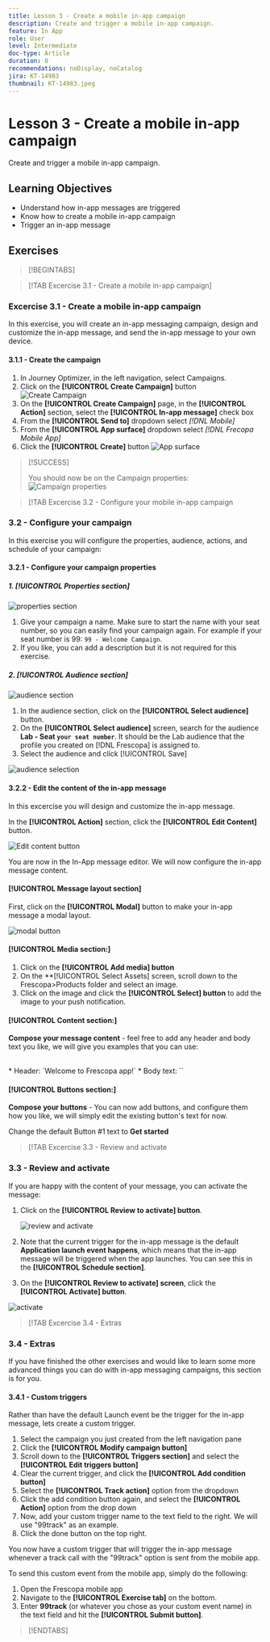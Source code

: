 ```yaml
---
title: Lesson 3 - Create a mobile in-app campaign
description: Create and trigger a mobile in-app campaign.
feature: In App
role: User
level: Intermediate
doc-type: Article
duration: 0
recommendations: noDisplay, noCatalog
jira: KT-14983
thumbnail: KT-14983.jpeg
---
```


# Lesson 3 - Create a mobile in-app campaign

Create and trigger a mobile in-app campaign.

## Learning Objectives

* Understand how in-app messages are triggered
* Know how to create a mobile in-app campaign
* Trigger an in-app message

## Exercises

>[!BEGINTABS]

>[!TAB Excercise 3.1 - Create a mobile in-app campaign]

### Excercise 3.1 - Create a mobile in-app campaign

In this exercise, you will create an in-app messaging campaign, design and customize the in-app message, and send the in-app message to your own device.

#### 3.1.1 - Create the campaign

1. In Journey Optimizer, in the left navigation, select Campaigns.
2. Click on the **[!UICONTROL Create Campaign]** button
   ![Create Campaign](/help/summit/l820-lab-workbook/assets/2-3-1-1-create-campaign.png)
3. On the **[!UICONTROL Create Campaign]** page, in the  **[!UICONTROL Action]** section, select the **[!UICONTROL In-app message]** check box
4. From the **[!UICONTROL Send to]** dropdown select *[!DNL Mobile]*
5. From the **[!UICONTROL App surface]** dropdown select *[!DNL Frecopa Mobile App]*
6. Click the **[!UICONTROL Create]** button
   ![App surface](/help/summit/l820-lab-workbook/assets/3-1-1-1-create.png)

>[!SUCCESS]
>
>You should now be on the Campaign properties:
> ![Campaign properties](/help/summit/l820-lab-workbook/assets/3-1-1-2-campaign-properties.png)

>[!TAB Excercise 3.2 - Configure your mobile in-app campaign

### 3.2 - Configure your campaign

In this exercise you will configure the properties, audience, actions, and schedule of your campaign:

#### 3.2.1 - Configure your campaign properties

##### 1. [!UICONTROL Properties section]

![properties section](/help/summit/l820-lab-workbook/assets/3-2-1-1-properties-section.png)

1. Give your campaign a name. Make sure to start the name with your seat number, so you can easily find your campaign again. For example if your seat number is 99: `99 - Welcome Campaign`. 
2. If you like, you can add a description but it is not required for this exercise.
   

##### 2. **[!UICONTROL Audience section]**

![audience section](/help/summit/l820-lab-workbook/assets/2-3-2-5-audience-section.png)
   
1. In the audience section, click on the **[!UICONTROL Select audience]** button.
2. On the **[!UICONTROL Select audience]** screen, search for the audience **Lab - Seat `your seat number`**. It should be the Lab audience that the profile you created on [!DNL Frescopa] is assigned to.
3. Select the audience and click [!UICONTROL Save]

![audience selection](/help/summit/l820-lab-workbook/assets/2-3-2-7-select-audience.png)

#### 3.2.2 - Edit the content of the in-app message

In this excercise you will design and customize the in-app message.

In the **[!UICONTROL Action]** section, click the **[!UICONTROL Edit Content]** button.

   ![Edit content button](/help/summit/l820-lab-workbook/assets/3-2-2-1-edit-content-button.png)
   <br>

You are now in the In-App message editor. We will now configure the in-app message content.

#### **[!UICONTROL Message layout section]**

First, click on the **[!UICONTROL Modal]** button to make your in-app message a modal layout.

   ![modal button](/help/summit/l820-lab-workbook/assets/3-2-2-2-modal-button.png)
   <br>

#### **[!UICONTROL Media section:]**

1. Click on the **[!UICONTROL Add media] button**
2. On the **[!UICONTROL Select Assets] screen, scroll down to the Frescopa>Products folder and select an image.
3. Click on the image and click the **[!UICONTROL Select] button** to add the image to your push notification. 

#### **[!UICONTROL Content section:]**

**Compose your message content** - feel free to add any header and body text you like, we will give you examples that you can use:

   <br>
      * Header: `Welcome to Frescopa app!`
      * Body text: `` 
   <br>

#### **[!UICONTROL Buttons section:]**

**Compose your buttons** - You can now add buttons, and configure them how you like, we will simply edit the existing button's text for now.

Change the default Button #1 text to **Get started**

>[!TAB Excercise 3.3 - Review and activate

### 3.3 - Review and activate

If you are happy with the content of your message, you can activate the message:

1. Click on the **[!UICONTROL Review to activate] button**.

    ![review and activate](/help/summit/l820-lab-workbook/assets/3-3-1-1-review-and-activate.png)
    <br>

2. Note that the current trigger for the in-app message is the default **Application launch event happens**, which means that the in-app message will be triggered when the app launches. You can see this in the **[!UICONTROL Schedule section]**.
3. On the **[!UICONTROL Review to activate] screen**, click the **[!UICONTROL Activate] button**.

![activate](/help/summit/l820-lab-workbook/assets/3-3-1-2-activate.png)

>[!TAB Excercise 3.4 - Extras

### 3.4 - Extras

If you have finished the other exercises and would like to learn some more advanced things you can do with in-app messaging campaigns, this section is for you.

#### 3.4.1 - Custom triggers

Rather than have the default Launch event be the trigger for the in-app message, lets create a custom trigger.

1. Select the campaign you just created from the left navigation pane
2. Click the **[!UICONTROL Modify campaign button]** 
3. Scroll down to the **[!UICONTROL Triggers section]** and select the **[!UICONTROL Edit triggers button]**
4. Clear the current trigger, and click the **[!UICONTROL Add condition button]**
5. Select the **[!UICONTROL Track action]** option from the dropdown
6. Click the add condition button again, and select the **[!UICONTROL Action]** option from the drop down
7. Now, add your custom trigger name to the text field to the right. We will use "99track" as an example. 
8. Click the done button on the top right.

You now have a custom trigger that will trigger the in-app message whenever a track call with the "99track" option is sent from the mobile app.

To send this custom event from the mobile app, simply do the following:

1. Open the Frescopa mobile app
2. Navigate to the **[!UICONTROL Exercise tab]** on the bottom.
3. Enter **99track** (or whatever you chose as your custom event name) in the text field and hit the **[!UICONTROL Submit button]**.

>[!ENDTABS]
